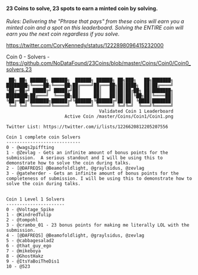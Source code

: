 #### 23 Coins to solve, 23 spots to earn a minted coin by solving.
  
*Rules: Delivering the "Phrase that pays" from these coins will earn you a minted coin and a spot on this leaderboard. Solving the ENTIRE coin will earn you the next coin regardless if you solve.*  
 
 https://twitter.com/CoryKennedy/status/1222898096415232000 
 
 Coin 0 - Solvers - https://github.com/NoDataFound/23Coins/blob/master/Coins/Coin0/Coin0_solvers.23
 
``` 
 ██╗ ██╗ ██████╗ ██████╗  ██████╗ ██████╗ ██╗███╗   ██╗███████╗
████████╗╚════██╗╚════██╗██╔════╝██╔═══██╗██║████╗  ██║██╔════╝
╚██╔═██╔╝ █████╔╝ █████╔╝██║     ██║   ██║██║██╔██╗ ██║███████╗
████████╗██╔═══╝  ╚═══██╗██║     ██║   ██║██║██║╚██╗██║╚════██║
╚██╔═██╔╝███████╗██████╔╝╚██████╗╚██████╔╝██║██║ ╚████║███████║
 ╚═╝ ╚═╝ ╚══════╝╚═════╝  ╚═════╝ ╚═════╝ ╚═╝╚═╝  ╚═══╝╚══════╝                    
                                   Validated Coin 1 Leaderboard
                      Active Coin /master/Coins/Coin1/Coin1.png 

Twitter List: https://twitter.com/i/lists/1226620812205207556 

Coin 1 complete coin Solvers
----------------------------
0 - @wags2piffting
1 - @Zevlag - Gets an infinite amount of bonus points for the submission.  A serious standout and I will be using this to demonstrate how to solve the coin during talks.
2 - [@DAFREQS] @Beamofoldlight, @graylsidus, @zevlag 
3 - @gateherder - Gets an infinite amount of bonus points for the completeness of submission. I will be using this to demonstrate how to solve the coin during talks.


Coin 1 Level 1 Solvers
----------------------
0 - @Voltage_Spike
1 - @KindredTulip
2 - @tompohl
3 - @crambo_01 - 23 bonus points for making me literally LOL with the submission.
4 - [@DAFREQS] @Beamofoldlight, @graylsidus, @zevlag 
5 - @cabbagesalad2
6 - @that_guy_ego
7 - @mikeboya
8 - @GhostHakz
9 - @ItsYaBoiTheDis1
10 - @523
``` 
